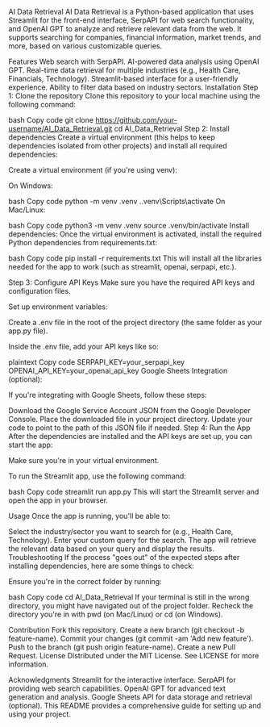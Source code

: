 AI Data Retrieval
AI Data Retrieval is a Python-based application that uses Streamlit for the front-end interface, SerpAPI for web search functionality, and OpenAI GPT to analyze and retrieve relevant data from the web. It supports searching for companies, financial information, market trends, and more, based on various customizable queries.

Features
Web search with SerpAPI.
AI-powered data analysis using OpenAI GPT.
Real-time data retrieval for multiple industries (e.g., Health Care, Financials, Technology).
Streamlit-based interface for a user-friendly experience.
Ability to filter data based on industry sectors.
Installation
Step 1: Clone the repository
Clone this repository to your local machine using the following command:

bash
Copy code
git clone https://github.com/your-username/AI_Data_Retrieval.git
cd AI_Data_Retrieval
Step 2: Install dependencies
Create a virtual environment (this helps to keep dependencies isolated from other projects) and install all required dependencies:

Create a virtual environment (if you're using venv):

On Windows:

bash
Copy code
python -m venv .venv
.\.venv\Scripts\activate
On Mac/Linux:

bash
Copy code
python3 -m venv .venv
source .venv/bin/activate
Install dependencies: Once the virtual environment is activated, install the required Python dependencies from requirements.txt:

bash
Copy code
pip install -r requirements.txt
This will install all the libraries needed for the app to work (such as streamlit, openai, serpapi, etc.).

Step 3: Configure API Keys
Make sure you have the required API keys and configuration files.

Set up environment variables:

Create a .env file in the root of the project directory (the same folder as your app.py file).

Inside the .env file, add your API keys like so:

plaintext
Copy code
SERPAPI_KEY=your_serpapi_key
OPENAI_API_KEY=your_openai_api_key
Google Sheets Integration (optional):

If you're integrating with Google Sheets, follow these steps:

Download the Google Service Account JSON from the Google Developer Console.
Place the downloaded file in your project directory.
Update your code to point to the path of this JSON file if needed.
Step 4: Run the App
After the dependencies are installed and the API keys are set up, you can start the app:

Make sure you're in your virtual environment.

To run the Streamlit app, use the following command:

bash
Copy code
streamlit run app.py
This will start the Streamlit server and open the app in your browser.

Usage
Once the app is running, you'll be able to:

Select the industry/sector you want to search for (e.g., Health Care, Technology).
Enter your custom query for the search.
The app will retrieve the relevant data based on your query and display the results.
Troubleshooting
If the process "goes out" of the expected steps after installing dependencies, here are some things to check:

Ensure you're in the correct folder by running:

bash
Copy code
cd AI_Data_Retrieval
If your terminal is still in the wrong directory, you might have navigated out of the project folder. Recheck the directory you're in with pwd (on Mac/Linux) or cd (on Windows).

Contribution
Fork this repository.
Create a new branch (git checkout -b feature-name).
Commit your changes (git commit -am 'Add new feature').
Push to the branch (git push origin feature-name).
Create a new Pull Request.
License
Distributed under the MIT License. See LICENSE for more information.

Acknowledgments
Streamlit for the interactive interface.
SerpAPI for providing web search capabilities.
OpenAI GPT for advanced text generation and analysis.
Google Sheets API for data storage and retrieval (optional).
This README provides a comprehensive guide for setting up and using your project.

